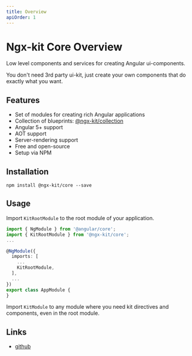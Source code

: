 ```yaml
---
title: Overview
apiOrder: 1
---
```


# Ngx-kit Core Overview

Low level components and services for creating Angular ui-components.

You don't need 3rd party ui-kit, just create your own components that do exactly what you want. 


## Features

* Set of modules for creating rich Angular applications 
* Collection of blueprints: [@ngx-kit/collection](https://ngx-kit.com/collection)
* Angular 5+ support
* AOT support
* Server-rendering support
* Free and open-source
* Setup via NPM


## Installation

```
npm install @ngx-kit/core --save
```

## Usage

Import `KitRootModule` to the root module of your application.

```typescript
import { NgModule } from '@angular/core';
import { KitRootModule } from '@ngx-kit/core';
...

@NgModule({
  imports: [
    ...
    KitRootModule,
  ],
  ...
})
export class AppModule {
}
```

Import `KitModule` to any module where you need kit directives and components, even in the root module.


## Links

* [github](https://github.com/ngx-kit/ngx-kit)
